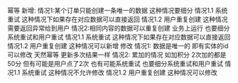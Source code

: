 幂等
新增:
    情况1:某个订单只能创建一条唯一的数据
    这种情况要细分
        情况1.1
            系统重试 这种情况下如果存在对应数据可以直接返回
        情况1.2 
            用户重复创建 这种情况需要返回异常给到用户
    情况2:相同内容的数据可以重复创建 业务上运行
    也要细分系统重试和用户重试
        情况1.1
            系统重试 这种情况下如果存在对应数据可以直接返回
        情况1.2 
            用户重复创建 这种情况可以新增
修改
    情况1: 数据是唯一的 即有实体的id
    可以修改 天然幂等 更新多次结果一样
    情况2: 累加的情况 如加积分 2次加的都是50分 但有可能是用户点了2次 也有可能系统重试
    也要细分系统重试和用户重试
        情况1.1
            系统重试 这种情况不允许修改
        情况1.2 
            用户重复创建 这种情况可以修改